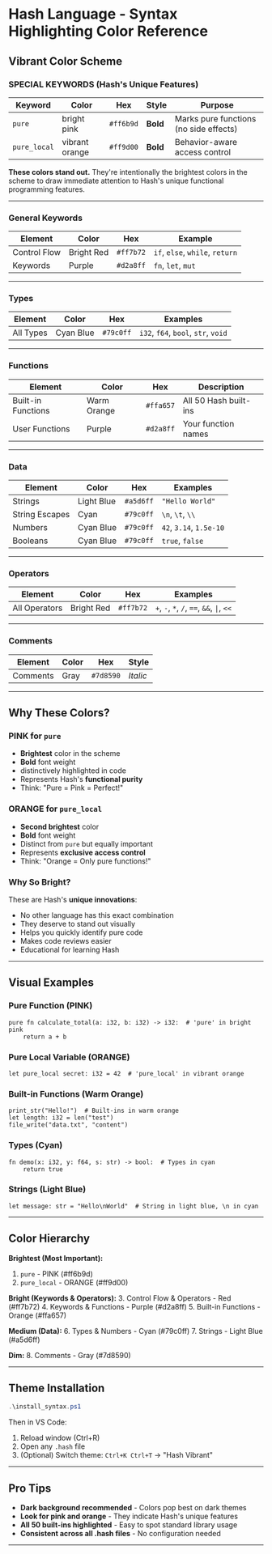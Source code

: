 # Hash Language - Syntax Highlighting Color Reference

##  Vibrant Color Scheme

###  SPECIAL KEYWORDS (Hash's Unique Features)

| Keyword | Color | Hex | Style | Purpose |
|---------|-------|-----|-------|---------|
| `pure` | bright pink  | `#ff6b9d` | **Bold** | Marks pure functions (no side effects) |
| `pure_local` | vibrant orange | `#ff9d00` | **Bold** | Behavior-aware access control |

**These colors stand out.** They're intentionally the brightest colors in the scheme to draw immediate attention to Hash's unique functional programming features.

---

### General Keywords

| Element | Color | Hex | Example |
|---------|-------|-----|---------|
| Control Flow | Bright Red | `#ff7b72` | `if`, `else`, `while`, `return` |
| Keywords | Purple | `#d2a8ff` | `fn`, `let`, `mut` |

---

### Types

| Element | Color | Hex | Examples |
|---------|-------|-----|----------|
| All Types | Cyan Blue | `#79c0ff` | `i32`, `f64`, `bool`, `str`, `void` |

---

###  Functions

| Element | Color | Hex | Description |
|---------|-------|-----|-------------|
| Built-in Functions | Warm Orange | `#ffa657` | All 50 Hash built-ins |
| User Functions | Purple | `#d2a8ff` | Your function names |

---

###  Data

| Element | Color | Hex | Examples |
|---------|-------|-----|----------|
| Strings | Light Blue | `#a5d6ff` | `"Hello World"` |
| String Escapes | Cyan | `#79c0ff` | `\n`, `\t`, `\\` |
| Numbers | Cyan Blue | `#79c0ff` | `42`, `3.14`, `1.5e-10` |
| Booleans | Cyan Blue | `#79c0ff` | `true`, `false` |

---

### Operators

| Element | Color | Hex | Examples |
|---------|-------|-----|----------|
| All Operators | Bright Red | `#ff7b72` | `+`, `-`, `*`, `/`, `==`, `&&`, `\|`, `<<` |

---

### Comments

| Element | Color | Hex | Style |
|---------|-------|-----|-------|
| Comments | Gray | `#7d8590` | *Italic* |

---

##  Why These Colors?

### PINK for `pure`
- **Brightest** color in the scheme
- **Bold** font weight
- distinctively highlighted in code
- Represents Hash's **functional purity**
- Think: "Pure = Pink = Perfect!"

### ORANGE for `pure_local`
- **Second brightest** color
- **Bold** font weight
- Distinct from `pure` but equally important
- Represents **exclusive access control**
- Think: "Orange = Only pure functions!"

### Why So Bright?
These are Hash's **unique innovations**:
- No other language has this exact combination
- They deserve to stand out visually
- Helps you quickly identify pure code
- Makes code reviews easier
- Educational for learning Hash

---

## Visual Examples

### Pure Function (PINK)
```hash
pure fn calculate_total(a: i32, b: i32) -> i32:  # 'pure' in bright pink
    return a + b
```

### Pure Local Variable (ORANGE)
```hash
let pure_local secret: i32 = 42  # 'pure_local' in vibrant orange
```

### Built-in Functions (Warm Orange)
```hash
print_str("Hello!")  # Built-ins in warm orange
let length: i32 = len("test")
file_write("data.txt", "content")
```

### Types (Cyan)
```hash
fn demo(x: i32, y: f64, s: str) -> bool:  # Types in cyan
    return true
```

### Strings (Light Blue)
```hash
let message: str = "Hello\nWorld"  # String in light blue, \n in cyan
```

---

##  Color Hierarchy

**Brightest (Most Important):**
1. `pure` - PINK (#ff6b9d)
2. `pure_local` - ORANGE (#ff9d00)

**Bright (Keywords & Operators):**
3. Control Flow & Operators - Red (#ff7b72)
4. Keywords & Functions - Purple (#d2a8ff)
5. Built-in Functions - Orange (#ffa657)

**Medium (Data):**
6. Types & Numbers - Cyan (#79c0ff)
7. Strings - Light Blue (#a5d6ff)

**Dim:**
8. Comments - Gray (#7d8590)

---

## Theme Installation

```powershell
.\install_syntax.ps1
```

Then in VS Code:
1. Reload window (Ctrl+R)
2. Open any `.hash` file
3. (Optional) Switch theme: `Ctrl+K Ctrl+T` → "Hash Vibrant"

---

##  Pro Tips

- **Dark background recommended** - Colors pop best on dark themes
- **Look for pink and orange** - They indicate Hash's unique features
- **All 50 built-ins highlighted** - Easy to spot standard library usage
- **Consistent across all .hash files** - No configuration needed

---
